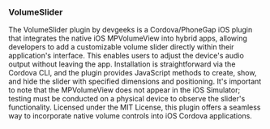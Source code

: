 
### VolumeSlider

The VolumeSlider plugin by devgeeks is a Cordova/PhoneGap iOS plugin that integrates the native iOS MPVolumeView into hybrid apps, allowing developers to add a customizable volume slider directly within their application's interface.
This enables users to adjust the device's audio output without leaving the app. Installation is straightforward via the Cordova CLI, and the plugin provides JavaScript methods to create, show, and hide the slider with specified dimensions and positioning.
It's important to note that the MPVolumeView does not appear in the iOS Simulator; testing must be conducted on a physical device to observe the slider's functionality.
Licensed under the MIT License, this plugin offers a seamless way to incorporate native volume controls into iOS Cordova applications.
